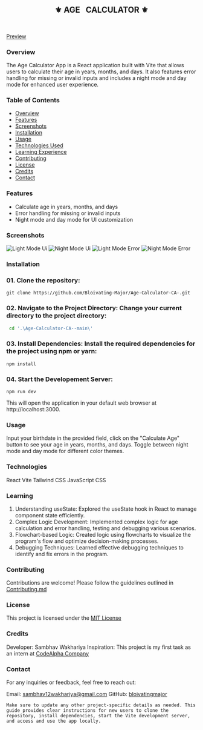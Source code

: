<div align="center">
    <h2>⚜️ AGE &nbsp; CALCULATOR ⚜️</h2>
</div>

<br />

[Preview](https://bloivating-major.github.io/Age-Calculator-CA-/)

### Overview

The Age Calculator App is a React application built with Vite that allows users to calculate their age in years, months, and days. It also features error handling for missing or invalid inputs and includes a night mode and day mode for enhanced user experience.

### Table of Contents

- [Overview](#overview)
- [Features](#features)
- [Screenshots](#screenshots)
- [Installation](#installation)
- [Usage](#usage)
- [Technologies Used](#technologies)
- [Learning Experience](#learningexperience)
- [Contributing](#contributing)
- [License](#license)
- [Credits](#credits)
- [Contact](#contact)

### Features

- Calculate age in years, months, and days
- Error handling for missing or invalid inputs
- Night mode and day mode for UI customization

### Screenshots

![Light Mode Ui](https://github.com/Bloivating-Major/Age-Calculator-CA-/assets/102620496/292092d2-f28d-4ecf-87e0-4c6eb10701e5)
![Night Mode Ui](https://github.com/Bloivating-Major/Age-Calculator-CA-/assets/102620496/15915618-ffd9-48b5-8fd9-cf61e3c717ae)
![Light Mode Error](https://github.com/Bloivating-Major/Age-Calculator-CA-/assets/102620496/1a6ee8be-319c-40f1-936c-11416fac5f2a)
![Night Mode Error](https://github.com/Bloivating-Major/Age-Calculator-CA-/assets/102620496/6895545b-a7d6-4b0d-bf20-9302b7b82df6)

### Installation

### 01. Clone the repository:
  ```git
git clone https://github.com/Bloivating-Major/Age-Calculator-CA-.git
   ```
   
   
### 02. Navigate to the Project Directory: Change your current directory to the project directory:
  ```bash
   cd '.\Age-Calculator-CA--main\'
  ```

### 03. Install Dependencies: Install the required dependencies for the project using npm or yarn:
 ```npm
npm install
```

### 04. Start the Developement Server:
```npm
npm run dev
```

This will open the application in your default web browser at http://localhost:3000.

### Usage
Input your birthdate in the provided field, click on the "Calculate Age" button to see your age in years, months, and days. Toggle between night mode and day mode for different color themes.


### Technologies 
React
Vite
Tailwind CSS
JavaScript
CSS


### Learning 
1. Understanding useState: Explored the useState hook in React to manage component state efficiently.
2. Complex Logic Development: Implemented complex logic for age calculation and error handling, testing and debugging various scenarios.
3. Flowchart-based Logic: Created logic using flowcharts to visualize the program's flow and optimize decision-making processes.
4. Debugging Techniques: Learned effective debugging techniques to identify and fix errors in the program.




### Contributing
Contributions are welcome! Please follow the guidelines outlined in [Contributing.md](./contributing.md)


### License
This project is licensed under the [MIT License](./LICENSE)

### Credits
Developer: Sambhav Wakhariya
Inspiration: This project is my first task as an intern at [CodeAlpha Company](https://www.codealpha.tech/)

### Contact
For any inquiries or feedback, feel free to reach out:

Email: [sambhav12wakhariya@gmail.com](mailto:sambhav12wakhariya@gmail.com)
GitHub: [bloivatingmajor](https://github.com/Bloivating-Major)

```
Make sure to update any other project-specific details as needed. This guide provides clear instructions for new users to clone the repository, install dependencies, start the Vite development server, and access and use the app locally.

```